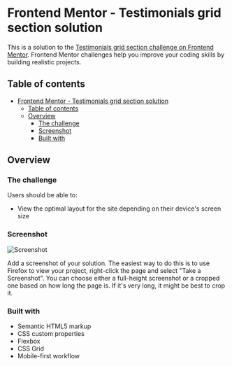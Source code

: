 # Frontend Mentor - Testimonials grid section solution

This is a solution to the [Testimonials grid section challenge on Frontend Mentor](https://www.frontendmentor.io/challenges/testimonials-grid-section-Nnw6J7Un7). Frontend Mentor challenges help you improve your coding skills by building realistic projects.

## Table of contents

- [Frontend Mentor - Testimonials grid section solution](#frontend-mentor---testimonials-grid-section-solution)
  - [Table of contents](#table-of-contents)
  - [Overview](#overview)
    - [The challenge](#the-challenge)
    - [Screenshot](#screenshot)
    - [Built with](#built-with)


## Overview

### The challenge

Users should be able to:

- View the optimal layout for the site depending on their device's screen size

### Screenshot

![Screenshot](.Screenshot%202021-08-04%20at%2014-05-27%20Frontend%20Mentor%20Testimonials%20grid%20section.png)

Add a screenshot of your solution. The easiest way to do this is to use Firefox to view your project, right-click the page and select "Take a Screenshot". You 
can choose either a full-height screenshot or a cropped one based on how long the page is. If it's very long, it might be best to crop it.

### Built with

- Semantic HTML5 markup
- CSS custom properties
- Flexbox
- CSS Grid
- Mobile-first workflow
